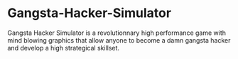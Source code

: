 # Gangsta-Hacker-Simulator
Gangsta Hacker Simulator is a revolutionnary high performance game with mind blowing graphics that allow anyone to become 
a damn gangsta hacker and develop a high strategical skillset.
